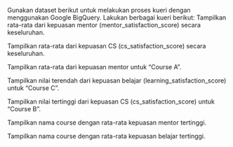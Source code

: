 Gunakan dataset berikut untuk melakukan proses kueri dengan menggunakan Google BigQuery. Lakukan berbagai kueri berikut:
Tampilkan rata-rata dari kepuasan mentor (mentor_satisfaction_score) secara keseluruhan.

Tampilkan rata-rata dari kepuasan CS (cs_satisfaction_score) secara keseluruhan.

Tampilkan rata-rata dari kepuasan mentor untuk “Course A”.

Tampilkan nilai terendah dari kepuasan belajar (learning_satisfaction_score) untuk “Course C”.

Tampilkan nilai tertinggi dari kepuasan CS (cs_satisfaction_score) untuk “Course B”.

Tampilkan nama course dengan rata-rata kepuasan mentor tertinggi.

Tampilkan nama course dengan rata-rata kepuasan belajar tertinggi.